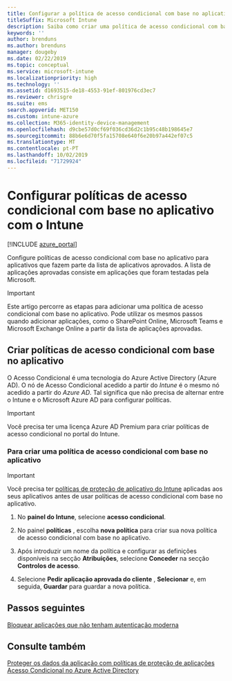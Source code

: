 ```yaml
---
title: Configurar a política de acesso condicional com base no aplicativo com o Intune
titleSuffix: Microsoft Intune
description: Saiba como criar uma política de acesso condicional com base no aplicativo com o Intune.
keywords: ''
author: brenduns
ms.author: brenduns
manager: dougeby
ms.date: 02/22/2019
ms.topic: conceptual
ms.service: microsoft-intune
ms.localizationpriority: high
ms.technology: ''
ms.assetid: d1693515-de18-4553-91ef-801976cd3ec7
ms.reviewer: chrisgre
ms.suite: ems
search.appverid: MET150
ms.custom: intune-azure
ms.collection: M365-identity-device-management
ms.openlocfilehash: d9cbe57d0cf69f036cd36d2c1b95c48b198645e7
ms.sourcegitcommit: 88b6e6d70f5fa15708e640f6e20b97a442ef07c5
ms.translationtype: MT
ms.contentlocale: pt-PT
ms.lasthandoff: 10/02/2019
ms.locfileid: "71729924"
---
```

# <a name="set-up-app-based-conditional-access-policies-with-intune"></a>Configurar políticas de acesso condicional com base no aplicativo com o Intune

[!INCLUDE [azure_portal](../includes/azure_portal.md)]

Configure políticas de acesso condicional com base no aplicativo para aplicativos que fazem parte da lista de aplicativos aprovados. A lista de aplicações aprovadas consiste em aplicações que foram testadas pela Microsoft.

> [!IMPORTANT]
> Este artigo percorre as etapas para adicionar uma política de acesso condicional com base no aplicativo. Pode utilizar os mesmos passos quando adicionar aplicações, como o SharePoint Online, Microsoft Teams e Microsoft Exchange Online a partir da lista de aplicações aprovadas.

## <a name="create-app-based-conditional-access-policies"></a>Criar políticas de acesso condicional com base no aplicativo
O Acesso Condicional é uma tecnologia do Azure Active Directory (Azure AD). O nó de Acesso Condicional acedido a partir do *Intune* é o mesmo nó acedido a partir do *Azure AD*. Tal significa que não precisa de alternar entre o Intune e o Microsoft Azure AD para configurar políticas.

> [!IMPORTANT]
> Você precisa ter uma licença Azure AD Premium para criar políticas de acesso condicional no portal do Intune.

### <a name="to-create-an-app-based-conditional-access-policy"></a>Para criar uma política de acesso condicional com base no aplicativo

> [!IMPORTANT]
> Você precisa ter [políticas de proteção de aplicativo do Intune](../apps/app-protection-policies.md) aplicadas aos seus aplicativos antes de usar políticas de acesso condicional com base no aplicativo.

1. No **painel do Intune**, selecione **acesso condicional**.

2. No painel **políticas** , escolha **nova política** para criar sua nova política de acesso condicional com base no aplicativo.

4. Após introduzir um nome da política e configurar as definições disponíveis na secção **Atribuições**, selecione **Conceder** na secção **Controlos de acesso**.

5. Selecione **Pedir aplicação aprovada do cliente** , **Selecionar** e, em seguida, **Guardar** para guardar a nova política.

## <a name="next-steps"></a>Passos seguintes
[Bloquear aplicações que não tenham autenticação moderna](app-modern-authentication-block.md)

## <a name="see-also"></a>Consulte também

[Proteger os dados da aplicação com políticas de proteção de aplicações](../apps/app-protection-policies.md)
[Acesso Condicional no Azure Active Directory](https://docs.microsoft.com/azure/active-directory/active-directory-conditional-access)
